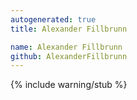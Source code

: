 ```yaml
---
autogenerated: true
title: Alexander Fillbrunn

name: Alexander Fillbrunn
github: AlexanderFillbrunn
---
```


{% include warning/stub %}
